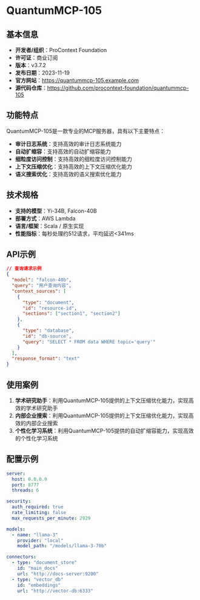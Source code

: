 # QuantumMCP-105

## 基本信息

- **开发者/组织**：ProContext Foundation
- **许可证**：商业订阅
- **版本**：v3.7.2
- **发布日期**：2023-11-19
- **官方网站**：https://quantummcp-105.example.com
- **源代码仓库**：https://github.com/procontext-foundation/quantummcp-105

## 功能特点

QuantumMCP-105是一款专业的MCP服务器，具有以下主要特点：

- **审计日志系统**：支持高效的审计日志系统能力
- **自动扩缩容**：支持高效的自动扩缩容能力
- **细粒度访问控制**：支持高效的细粒度访问控制能力
- **上下文压缩优化**：支持高效的上下文压缩优化能力
- **语义搜索优化**：支持高效的语义搜索优化能力


## 技术规格

- **支持的模型**：Yi-34B, Falcon-40B
- **部署方式**：AWS Lambda
- **语言/框架**：Scala / 原生实现
- **性能指标**：每秒处理约512请求，平均延迟<341ms

## API示例

```json
// 查询请求示例
{
  "model": "falcon-40b",
  "query": "用户查询内容",
  "context_sources": [
    {
      "type": "document",
      "id": "resource-id",
      "sections": ["section1", "section2"]
    },
    {
      "type": "database",
      "id": "db-source",
      "query": "SELECT * FROM data WHERE topic='query'"
    }
  ],
  "response_format": "text"
}
```

## 使用案例

1. **学术研究助手**：利用QuantumMCP-105提供的上下文压缩优化能力，实现高效的学术研究助手
2. **内部企业搜索**：利用QuantumMCP-105提供的上下文压缩优化能力，实现高效的内部企业搜索
3. **个性化学习系统**：利用QuantumMCP-105提供的自动扩缩容能力，实现高效的个性化学习系统


## 配置示例

```yaml
server:
  host: 0.0.0.0
  port: 8777
  threads: 6

security:
  auth_required: true
  rate_limiting: false
  max_requests_per_minute: 2929

models:
  - name: "llama-3"
    provider: "local"
    model_path: "/models/llama-3-70b"

connectors:
  - type: "document_store"
    id: "main_docs"
    url: "http://docs-server:9200"
  - type: "vector_db"
    id: "embeddings"
    url: "http://vector-db:6333"
```